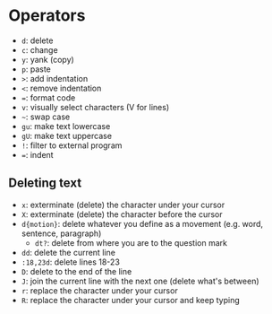 # Operators

- `d`: delete
- `c`: change
- `y`: yank (copy)
- `p`: paste
- `>`: add indentation
- `<`: remove indentation
- `=`: format code
- `v`: visually select characters (V for lines)
- `~`: swap case
- `gu`: make text lowercase
- `gU`: make text uppercase
- `!`: filter to external program
- `=`: indent

## Deleting text

- `x`: exterminate (delete) the character under your cursor
- `X`: exterminate (delete) the character before the cursor
- `d{motion}`: delete whatever you define as a movement (e.g. word, sentence, paragraph)
  - `dt?`: delete from where you are to the question mark
- `dd`: delete the current line
- `:18,23d`: delete lines 18-23
- `D`: delete to the end of the line
- `J`: join the current line with the next one (delete what's between)
- `r`: replace the character under your cursor
- `R`: replace the character under your cursor and keep typing

